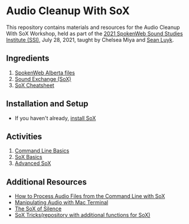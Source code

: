 # Audio Cleanup With SoX
This repository contains materials and resources for the Audio Cleanup With SoX Workshop, held as part of the [2021 SpokenWeb Sound Studies Institute (SSI)](https://spokenweb.ca/institutes/), July 28, 2021, taught by Chelsea Miya and [Sean Luyk](https://sites.google.com/a/ualberta.ca/sean-luyk/). 
## Ingredients
1. [SpokenWeb Alberta files]()
2. [Sound Exchange (SoX)](http://sox.sourceforge.net/)
3. [SoX Cheatsheet](https://docs.google.com/document/d/14tT-iSiK918aZu7MjPhkPKkZ8cIe9NOZRIvaX4TVeew/edit)
## Installation and Setup
- If you haven't already, [install SoX](https://github.com/seanluyk/AudioCleanup/blob/main/Sox_installation.md)
## Activities
1. [Command Line Basics](https://github.com/seanluyk/AudioCleanup/blob/main/CommandLine.md)
2. [SoX Basics](https://github.com/seanluyk/AudioCleanup/blob/main/Sox_Basics.md)
3. [Advanced SoX](https://github.com/seanluyk/AudioCleanup/blob/main/Sox_Advanced.md)
## Additional Resources
- [How to Process Audio Files from the Command Line with SoX](https://www.yesik.it/blog/2018-sox)
- [Manipulating Audio with Mac Terminal](https://medium.com/@sedwardscode/manipulating-audio-using-the-mac-terminal-a7b87c516b7a)
- [The SoX of Silence](https://digitalcardboard.com/blog/2009/08/25/the-sox-of-silence/)
- [SoX Tricks(repository with additional functions for SoX)](https://github.com/madskjeldgaard/sox-tricks)

